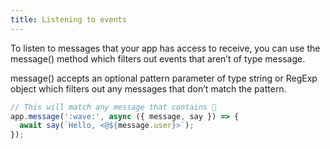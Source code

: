 ```yaml
---
title: Listening to events
---
```

To listen to messages that your app has access to receive, you can use the
message() method which filters out events that aren’t of type message.

message() accepts an optional pattern parameter of type string or RegExp object
which filters out any messages that don’t match the pattern.

```javascript
// This will match any message that contains 👋
app.message(':wave:', async ({ message, say }) => {
  await say(`Hello, <@${message.user}>`);
});
```
